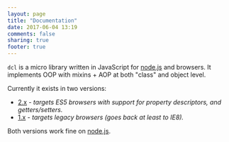 ```yaml
---
layout: page
title: "Documentation"
date: 2017-06-04 13:19
comments: false
sharing: true
footer: true
---
```


`dcl` is a micro library written in JavaScript for [node.js](http://nodejs.org) and browsers. It implements OOP with mixins + AOP at both "class" and object level.

Currently it exists in two versions:

* [2.x](/2.x/docs) - *targets ES5 browsers with support for property descriptors, and getters/setters.*
* [1.x](/1.x/docs) - *targets legacy browsers (goes back at least to IE8).*

Both versions work fine on [node.js](http://nodejs.org).
